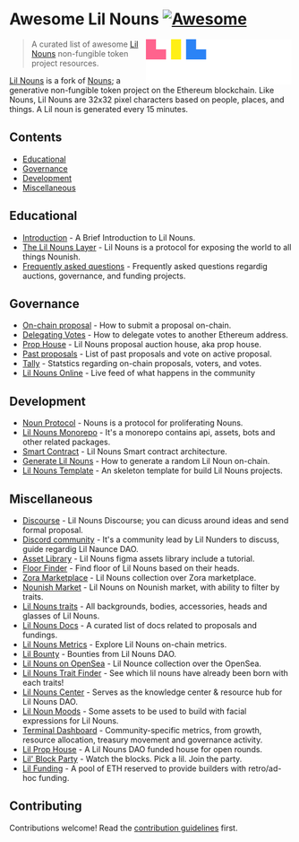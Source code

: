 # Awesome Lil Nouns [![Awesome](https://awesome.re/badge.svg)](https://awesome.re)

<!--lint ignore double-link-->
[<img src="assets/lilnouns-logo.svg" align="right" width="260" alt="Lil Nouns DAO">](https://lilnouns.wtf)

<!--lint ignore double-link-->
> A curated list of awesome [Lil Nouns](https://lilnouns.wtf) non-fungible token project resources. 

<!--lint ignore double-link-->
[Lil Nouns](https://lilnouns.wtf) is a fork of [Nouns](https://nouns.wtf); a generative non-fungible token project on the Ethereum blockchain. 
Like Nouns, Lil Nouns are 32x32 pixel characters based on people, places, and things. A Lil noun is generated every 15 minutes.

## Contents

- [Educational](#educational)
- [Governance](#governance)
- [Development](#development)
- [Miscellaneous](#miscellaneous)

## Educational

- [Introduction](https://lilnouns.notion.site/A-Brief-Introduction-to-Lil-Nouns-54ea31f688734819954bfa13b88f7f7f) - A Brief Introduction to Lil Nouns.
- [The Lil Nouns Layer](https://lilnouns.notion.site/The-Lil-Nouns-Layer-11425a8fcd0449acbe0bb068c6b9cf4c) - Lil Nouns is a protocol for exposing the world to all things Nounish.
- [Frequently asked questions](https://lilnouns.notion.site/FAQs-0964541052304325880ee11c5beb34e6) - Frequently asked questions regardig auctions, governance, and funding projects.

## Governance

- [On-chain proposal](https://lilnouns.notion.site/Submit-a-proposal-on-chain-25f5311ddfff484ab22d72cf047a1c46) - How to submit a proposal on-chain.
- [Delegating Votes](https://lilnouns.notion.site/Delegating-Votes-c5f9629d6e444f7398c60ad31fa633e2) - How to delegate votes to another Ethereum address.
- [Prop House](https://lilnouns.notion.site/Prop-House-a86f08c9e31f411589f8c7aeaff83ee8) - Lil Nouns proposal auction house, aka prop house.
- [Past proposals](https://lilnouns.wtf/vote) - List of past proposals and vote on active proposal.
- [Tally](https://www.tally.xyz/governance/eip155:1:0x5d2C31ce16924C2a71D317e5BbFd5ce387854039) - Statstics regarding on-chain proposals, voters, and votes. 
- [Lil Nouns Online](https://lilnouns.online/) - Live feed of what happens in the community

## Development

- [Noun Protocol](https://lilnouns.notion.site/Noun-Protocol-forked-with-amendments-to-contract-addresses-9cc199c4cfce49b983fe0889bae8e796) - Nouns is a protocol for proliferating Nouns.
- [Lil Nouns Monorepo](https://github.com/lilnounsDAO/lilnouns-monorepo) - It's a monorepo contains api, assets, bots and other related packages.
- [Smart Contract](https://lilnouns.notion.site/Lil-Nouns-Smart-contract-architecture-a4cadc430d97409e99d17ce09720e4d0) - Lil Nouns Smart contract architecture.
- [Generate Lil Nouns](https://lilnouns.notion.site/Generate-a-random-Lil-Noun-on-chain-6d5cc033a43d47a3abe661ce76a303f0) - How to generate a random Lil Noun on-chain.
- [Lil Nouns Template](https://github.com/lilnouns/lilnouns-template) - An skeleton template for build Lil Nouns projects.

## Miscellaneous

- [Discourse](http://discourse.lilnouns.wtf/) - Lil Nouns Discourse; you can dicuss around ideas and send formal proposal.
- [Discord community](https://discord.gg/xjARUcB3tJ) - It's a community lead by Lil Nunders to discuss, guide regardig Lil Naunce DAO.
- [Asset Library](https://www.figma.com/community/file/1117824291358512052) - Lil Nouns figma assets library include a tutorial.
- [Floor Finder](https://www.floorfinder.xyz/collection/lil-nouns/Head) - Find floor of Lil Nouns based on their heads.
- [Zora Marketplace](https://zora.co/collections/0x4b10701Bfd7BFEdc47d50562b76b436fbB5BdB3B) - Lil Nouns collection over Zora marketplace.
- [Nounish Market](https://www.nounish.market/collections/0x4b10701bfd7bfedc47d50562b76b436fbb5bdb3b) - Lil Nouns on Nounish market, with ability to filter by traits.
- [Lil Nouns traits](https://www.figma.com/community/file/1107027798019162777) - All backgrounds, bodies, accessories, heads and glasses of Lil Nouns.
- [Lil Nouns Docs](https://www.notion.so/al409/All-Docs-de73e230e1654deebbeadef61ec30e0a) - A curated list of docs related to proposals and fundings.
- [Lil Nouns Metrics](https://lilnounsmetrics.com) - Explore Lil Nouns on-chain metrics.
- [Lil Bounty](https://www.notion.so/Lil-Bounty-13294a3e944a43868377a3efa8953971) - Bounties from Lil Nouns DAO. 
- [Lil Nouns on OpenSea](https://opensea.io/collection/lil-nouns) - Lil Nounce collection over the OpenSea.
- [Lil Nouns Trait Finder](https://lilnouns.traits.wtf) - See which lil nouns have already been born with each traits!
- [Lil Nouns Center](https://www.lil-nouns.center) - Serves as the knowledge center & resource hub for Lil Nouns DAO.
- [Lil Noun Moods](https://github.com/lilnoun1112/lilnounmoods) - Some assets to be used to build with facial expressions for Lil Nouns.
- [Terminal Dashboard](https://www.terminal.co/community/social/lilnouns.wtf) - Community-specific metrics, from growth, resource allocation, treasury movement and governance activity.
- [Lil Prop House](https://prop.house/lil-nouns) - A Lil Nouns DAO funded house for open rounds.
- [Lil' Block Party](https://lilblockparty.wtf) - Watch the blocks. Pick a lil. Join the party.
- [Lil Funding](https://www.addressform.io/board/689ad3b5-7a88-4ad0-8ba0-4d57703d7636) - A pool of ETH reserved to provide builders with retro/ad-hoc funding.

## Contributing

Contributions welcome! Read the [contribution guidelines](CONTRIBUTING.md) first.
